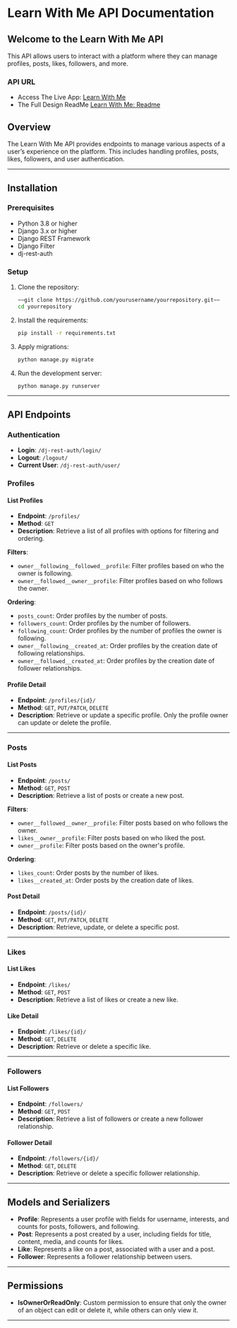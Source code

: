 # Learn With Me API Documentation

## Welcome to the Learn With Me API
This API allows users to interact with a platform where they can manage profiles, posts, likes, followers, and more.

### API URL
- Access The Live App: [Learn With Me](https://learn-with-me-593ba116ca81.herokuapp.com)
- The Full Design ReadMe [Learn With Me: Readme ](https://github.com/JAmcevoy/learnwithme?tab=readme-ov-file#learn-with-me)

## Overview
The Learn With Me API provides endpoints to manage various aspects of a user’s experience on the platform. This includes handling profiles, posts, likes, followers, and user authentication.

---

## Installation

### Prerequisites
- Python 3.8 or higher
- Django 3.x or higher
- Django REST Framework
- Django Filter
- dj-rest-auth

### Setup

1. Clone the repository:

    ```bash
    ~~git clone https://github.com/yourusername/yourrepository.git~~
    cd yourrepository
    ```

2. Install the requirements:

    ```bash
    pip install -r requirements.txt
    ```

3. Apply migrations:

    ```bash
    python manage.py migrate
    ```

4. Run the development server:

    ```bash
    python manage.py runserver
    ```

---

## API Endpoints

### Authentication
- **Login**: `/dj-rest-auth/login/`
- **Logout**: `/logout/`
- **Current User**: `/dj-rest-auth/user/`

### Profiles

#### List Profiles

- **Endpoint**: `/profiles/`
- **Method**: `GET`
- **Description**: Retrieve a list of all profiles with options for filtering and ordering.

**Filters**:
- `owner__following__followed__profile`: Filter profiles based on who the owner is following.
- `owner__followed__owner__profile`: Filter profiles based on who follows the owner.

**Ordering**:
- `posts_count`: Order profiles by the number of posts.
- `followers_count`: Order profiles by the number of followers.
- `following_count`: Order profiles by the number of profiles the owner is following.
- `owner__following__created_at`: Order profiles by the creation date of following relationships.
- `owner__followed__created_at`: Order profiles by the creation date of follower relationships.

#### Profile Detail

- **Endpoint**: `/profiles/{id}/`
- **Method**: `GET`, `PUT/PATCH`, `DELETE`
- **Description**: Retrieve or update a specific profile. Only the profile owner can update or delete the profile.

---

### Posts

#### List Posts

- **Endpoint**: `/posts/`
- **Method**: `GET`, `POST`
- **Description**: Retrieve a list of posts or create a new post.

**Filters**:
- `owner__followed__owner__profile`: Filter posts based on who follows the owner.
- `likes__owner__profile`: Filter posts based on who liked the post.
- `owner__profile`: Filter posts based on the owner's profile.

**Ordering**:
- `likes_count`: Order posts by the number of likes.
- `likes__created_at`: Order posts by the creation date of likes.

#### Post Detail

- **Endpoint**: `/posts/{id}/`
- **Method**: `GET`, `PUT/PATCH`, `DELETE`
- **Description**: Retrieve, update, or delete a specific post.

---

### Likes

#### List Likes

- **Endpoint**: `/likes/`
- **Method**: `GET`, `POST`
- **Description**: Retrieve a list of likes or create a new like.

#### Like Detail

- **Endpoint**: `/likes/{id}/`
- **Method**: `GET`, `DELETE`
- **Description**: Retrieve or delete a specific like.

---

### Followers

#### List Followers

- **Endpoint**: `/followers/`
- **Method**: `GET`, `POST`
- **Description**: Retrieve a list of followers or create a new follower relationship.

#### Follower Detail

- **Endpoint**: `/followers/{id}/`
- **Method**: `GET`, `DELETE`
- **Description**: Retrieve or delete a specific follower relationship.

---

## Models and Serializers

- **Profile**: Represents a user profile with fields for username, interests, and counts for posts, followers, and following.
- **Post**: Represents a post created by a user, including fields for title, content, media, and counts for likes.
- **Like**: Represents a like on a post, associated with a user and a post.
- **Follower**: Represents a follower relationship between users.

---

## Permissions

- **IsOwnerOrReadOnly**: Custom permission to ensure that only the owner of an object can edit or delete it, while others can only view it.

---
